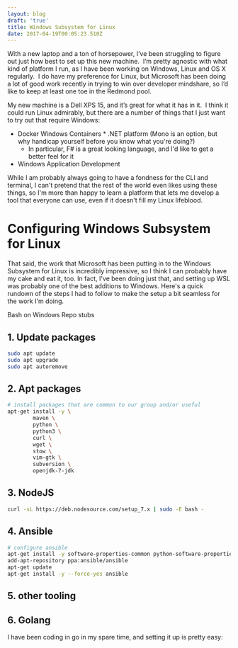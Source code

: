 ```yaml
---
layout: blog
draft: 'true'
title: Windows Subsystem for Linux
date: 2017-04-19T00:05:23.510Z
---
```

With a new laptop and a ton of horsepower, I’ve been struggling to figure out just how best to set up this new machine.  I’m pretty agnostic with what kind of platform I run, as I have been working on Windows, Linux and OS X regularly.  I do have my preference for Linux, but Microsoft has been doing a lot of good work recently in trying to win over developer mindshare, so I’d like to keep at least one toe in the Redmond pool.

My new machine is a Dell XPS 15, and it’s great for what it has in it.  I think it could run Linux admirably, but there are a number of things that I just want to try out that require Windows:

* Docker Windows Containers
* .NET platform (Mono is an option, but why handicap yourself before you know what you're doing?)
  * In particular, F# is a great looking language, and I'd like to get a better feel for it
* Windows Application Development

While I am probably always going to have a fondness for the CLI and terminal, I can't pretend that the rest of the world even likes using these things, so I'm more than happy to learn a platform that lets me develop a tool that everyone can use, even if it doesn't fill my Linux lifeblood.

# Configuring Windows Subsystem for Linux

That said, the work that Microsoft has been putting in to the Windows Subsystem for Linux is incredibly impressive, so I think I can probably have my cake and eat it, too.  In fact, I've been doing just that, and setting up WSL was probably one of the best additions to Windows.  Here's a quick rundown of the steps I had to follow to make the setup a bit seamless for the work I'm doing.


Bash on Windows Repo stubs
## 1. Update packages

```sh
sudo apt update
sudo apt upgrade
sudo apt autoremove
```

## 2. Apt packages

```sh
# install packages that are common to our group and/or useful
apt-get install -y \
        maven \
        python \
        python3 \
        curl \
        wget \
        stow \
        vim-gtk \
        subversion \
        openjdk-7-jdk

```

## 3. NodeJS

```sh
curl -sL https://deb.nodesource.com/setup_7.x | sudo -E bash -
```
## 4. Ansible

```sh
# configure ansible
apt-get install -y software-properties-common python-software-properties
add-apt-repository ppa:ansible/ansible
apt-get update
apt-get install -y --force-yes ansible
```

## 5. other tooling

## 6. Golang

I have been coding in go in my spare time, and setting it up is pretty easy:


